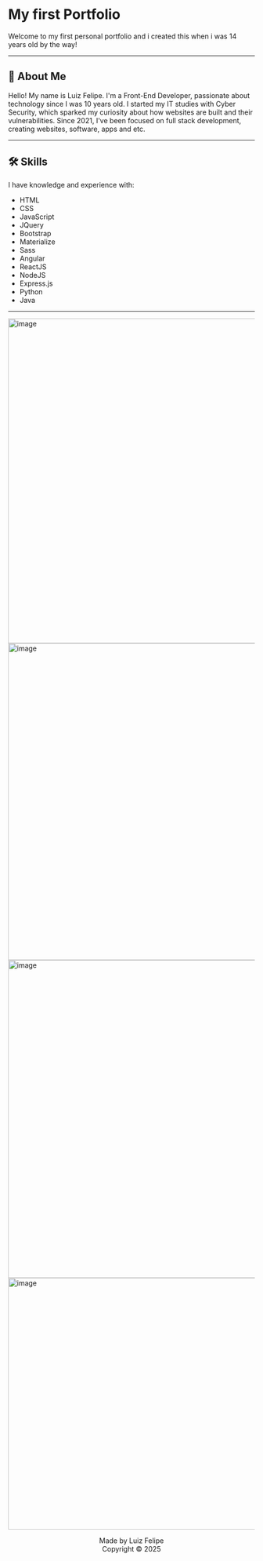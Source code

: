 # My first Portfolio

Welcome to my first personal portfolio and i created this when i was 14 years old by the way!

---

## 🌟 About Me

Hello! My name is Luiz Felipe. I'm a Front-End Developer, passionate about technology since I was 10 years old. I started my IT studies with Cyber Security, which sparked my curiosity about how websites are built and their vulnerabilities. Since 2021, I've been focused on full stack development, creating websites, software, apps and etc.

---

## 🛠 Skills

I have knowledge and experience with:
- HTML
- CSS
- JavaScript
- JQuery
- Bootstrap
- Materialize
- Sass
- Angular
- ReactJS
- NodeJS
- Express.js
- Python
- Java

---
<!--
## 📁 Projects

Some featured projects:

- **News Portal:**  
  A complete, responsive news portal with several pages, developed with ❤️.

- **Newsletter:**  
  Made with EJS and Node.js, so you don't miss out on tech news. Developed with ❤️.

- **Dashboard:**  
  Built with HTML, SCSS, and JQuery, a front-end admin screen. Developed with ❤️.
  -->

<img width="1365" height="662" alt="image" src="https://github.com/user-attachments/assets/760adee4-63b5-4699-a304-623ff9a0e989" />
<img width="1348" height="646" alt="image" src="https://github.com/user-attachments/assets/4a7d95d8-7984-4856-bc39-9ce1f0dad414" />
<img width="1350" height="648" alt="image" src="https://github.com/user-attachments/assets/dee0332f-29cc-45c9-900b-ddc6b209daca" />
<img width="1351" height="513" alt="image" src="https://github.com/user-attachments/assets/9936e4b0-5a65-4b5e-8d74-0a169944308c" />

<p align="center">Made by Luiz Felipe <br> 
Copyright © 2025</p>
